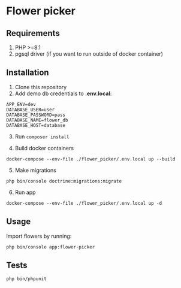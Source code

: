 # Flower picker

## Requirements
1. PHP >=8.1
2. pgsql driver (if you want to run outside of docker container)

## Installation
1. Clone this repository
2. Add demo db credentials to **.env.local**:
```
APP_ENV=dev
DATABASE_USER=user
DATABASE_PASSWORD=pass
DATABASE_NAME=flower_db
DATABASE_HOST=database
```
3. Run ```composer install```

4. Build docker containers
```
docker-compose --env-file ./flower_picker/.env.local up --build
```
5. Make migrations
```
php bin/console doctrine:migrations:migrate
```
6. Run app
```
docker-compose --env-file ./flower_picker/.env.local up -d
```

## Usage
Import flowers by running:
```
php bin/console app:flower-picker 
```

## Tests
```
php bin/phpunit
```